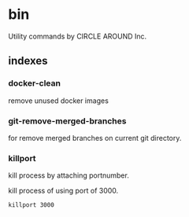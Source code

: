# bin

Utility commands by CIRCLE AROUND Inc.

## indexes

### docker-clean
remove unused docker images

### git-remove-merged-branches
for remove merged branches on current git directory.

### killport
kill process by attaching portnumber.

kill process of using port of 3000.

```
killport 3000
```
